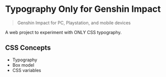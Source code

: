 # Typography Only for Genshin Impact

> Genshin Impact for PC, Playstation, and mobile devices

A web project to experiment with ONLY CSS typography.

## CSS Concepts
* Typography
* Box model
* CSS variables
